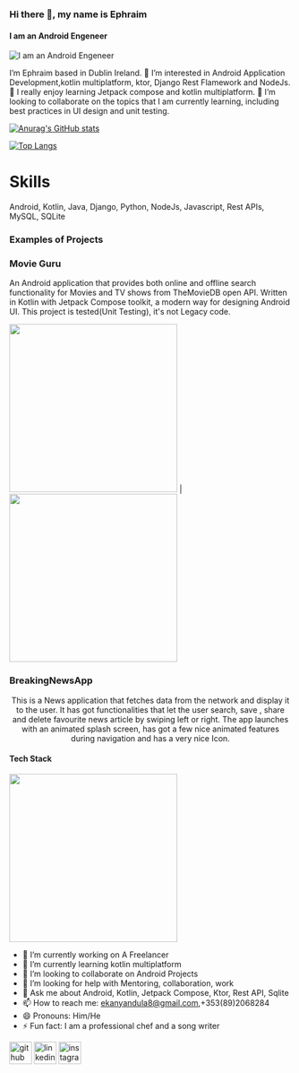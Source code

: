 ### Hi there 👋, my name is Ephraim
#### I am an Android Engeneer
![I am an Android Engeneer](https://github.com/Kanyandula/Kanyandula/blob/main/real%20estate%20(Banner%20(Landscape)).png)

I’m Ephraim based in Dublin Ireland. 👀 I’m interested in Android Application Development,kotlin multiplatform, ktor, Django Rest Flamework and NodeJs.🌱 I really enjoy learning Jetpack compose and  kotlin multiplatform. 💞️ I’m looking to collaborate on the topics that I am currently learning, including best practices in UI design and unit testing.

[![Anurag's GitHub stats](https://github-readme-stats.vercel.app/api?username=kanyandula)](https://github.com/anuraghazra/github-readme-stats)

[![Top Langs](https://github-readme-stats.vercel.app/api/top-langs/?username=kanyandula)](https://github.com/anuraghazra/github-readme-stats)
# Skills 
Android, Kotlin, Java, Django, Python, NodeJs, Javascript, Rest APIs, MySQL, SQLite

### Examples of Projects

### Movie Guru
An Android application that provides both online and offline search functionality for Movies and TV shows from TheMovieDB open API. Written in Kotlin with Jetpack Compose toolkit, a modern way for designing Android UI. This project is tested(Unit Testing), it's not Legacy code. 

<img src="https://media.giphy.com/media/M5Vr1bAewGABNLSVnS/giphy.gif" width="300"/> | <img src="https://media.giphy.com/media/GBh3Suq4JzxwoHan3S/giphy.gif" width="300"/>

### BreakingNewsApp


<p align="center">
This is a News application that fetches data from the network and display it to the user. It has got functionalities that let the user  search, save , share and delete favourite news article by swiping left  or right. The app launches with an animated splash screen, has got a few nice animated features during navigation  and has a very nice Icon.
  </p>


#### Tech Stack
<img src="https://media.giphy.com/media/hggbHXaJJFils78xVr/giphy.gif" width="300"/> 



- 🔭 I’m currently working on A Freelancer 
- 🌱 I’m currently learning kotlin multiplatform 
- 👯 I’m looking to collaborate on Android Projects 
- 🤔 I’m looking for help with Mentoring, collaboration, work 
- 💬 Ask me about Android, Kotlin, Jetpack Compose, Ktor, Rest API, Sqlite 
- 📫 How to reach me: ekanyandula8@gmail.com,+353(89)2068284 
- 😄 Pronouns: Him/He 
- ⚡ Fun fact: I am a professional chef and a song writer 


[<img src='https://cdn.jsdelivr.net/npm/simple-icons@3.0.1/icons/github.svg' alt='github' height='40'>](https://github.com/https://github.com/Kanyandula)  [<img src='https://cdn.jsdelivr.net/npm/simple-icons@3.0.1/icons/linkedin.svg' alt='linkedin' height='40'>](https://www.linkedin.com/in/https://www.linkedin.com/in/ephraim-kanyandula//)  [<img src='https://cdn.jsdelivr.net/npm/simple-icons@3.0.1/icons/instagram.svg' alt='instagram' height='40'>](https://www.instagram.com/https://www.instagram.com/divineprophecy//)  

  
